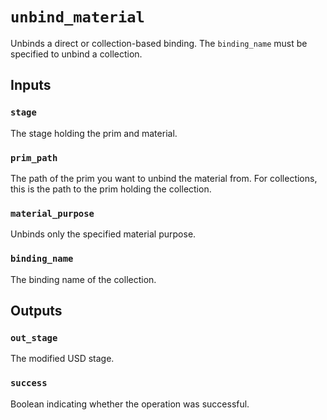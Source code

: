 # `unbind_material`

Unbinds a direct or collection-based binding. The `binding_name` must be specified to unbind a collection.

## Inputs

### `stage`
The stage holding the prim and material. 

### `prim_path`
The path of the prim you want to unbind the material from. For collections, this is the path to the prim holding the collection. 

### `material_purpose`
Unbinds only the specified material purpose. 

### `binding_name`
The binding name of the collection. 

## Outputs

### `out_stage`
The modified USD stage. 

### `success`
Boolean indicating whether the operation was successful.
